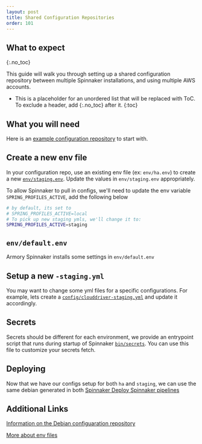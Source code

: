 ```yaml
---
layout: post
title: Shared Configuration Repositories
order: 101
---
```


## What to expect
{:.no_toc}

This guide will walk you through setting up a shared configuration repository between multiple Spinnaker installations, and using multiple AWS accounts.
* This is a placeholder for an unordered list that will be replaced with ToC. To exclude a header, add {:.no_toc} after it.
{:toc}


## What you will need
Here is an [example configuration repository](https://github.com/armory/spinnaker-config-deb) to start with.


## Create a new env file
In your configuration repo, use an existing env file (ex: `env/ha.env`) to create a new [`env/staging.env`](https://github.com/armory/spinnaker-config-deb/tree/master/deb-config/spinnaker/env). Update the values in `env/staging.env` appropriately.

To allow Spinnaker to pull in configs, we'll need to update the env variable `SPRING_PROFILES_ACTIVE`, add the following below
```bash
# by default, its set to
# SPRING_PROFILES_ACTIVE=local
# To pick up new staging ymls, we'll change it to:
SPRING_PROFILES_ACTIVE=staging
```


## `env/default.env`
Armory Spinnaker installs some settings in `env/default.env`


## Setup a new `-staging.yml`
You may want to change some yml files for a specific configurations. For example, lets create a [`config/clouddriver-staging.yml`](https://github.com/armory/spinnaker-config-deb/tree/master/deb-config/spinnaker/config) and update it accordingly.


## Secrets
Secrets should be different for each environment, we provide an entrypoint script that runs during startup of Spinnaker [`bin/secrets`](https://github.com/armory/spinnaker-config-deb/blob/master/deb-config/spinnaker/bin/secrets). You can use this file to customize your secrets fetch.


## Deploying
Now that we have our configs setup for both `ha` and `staging`, we can use the same debian generated in both [Spinnaker Deploy Spinnaker pipelines](https://docs.armory.io/install-guide/spinnaker-deploy-spinnaker/)



## Additional Links
[Information on the Debian configuaration repository](https://github.com/armory/spinnaker-config-deb)

[More about env files](https://github.com/armory/spinnaker-config-deb/tree/master/deb-config/spinnaker/env)

